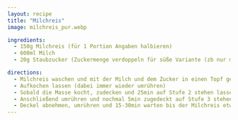 ```yaml
---
layout: recipe
title: "Milchreis"
image: milchreis_pur.webp

ingredients:
  - 150g Milchreis (für 1 Portion Angaben halbieren)
  - 600ml Milch
  - 20g Staubzucker (Zuckermenge verdoppeln für süße Variante (zb nur mit Zimt))

directions:
  - Milchreis waschen und mit der Milch und dem Zucker in einen Topf geben
  - Aufkochen lassen (dabei immer wieder umrühren)
  - Sobald die Masse kocht, zudecken und 25min auf Stufe 2 stehen lassen
  - Anschließend umrühren und nochmal 5min zugedeckt auf Stufe 3 stehen lassen
  - Deckel abnehmen, umrühren und 15-30min warten bis der Milchreis etwas ausgekühlt ist
---
```

